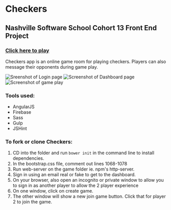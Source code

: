 # Checkers
## Nashville Software School Cohort 13 Front End Project
### [Click here to play](http://hannahhall.github.io/checkers/#/)

Checkers app is an online game room for playing checkers. Players can also message their opponents during game play. 

![Sreenshot of Login page](https://raw.githubusercontent.com/hannahhall/checkers/master/game/img/login.png)
![Screenshot of Dashboard page](https://raw.githubusercontent.com/hannahhall/checkers/master/game/img/dashboard.png)
![Screenshot of game play](https://raw.githubusercontent.com/hannahhall/checkers/master/game/img/gameplay.png)

### Tools used: 
* AngularJS
* Firebase
* Sass
* Gulp
* JSHint

### To fork or clone Checkers:
1. CD into the folder and run ```bower init``` in the command line to install dependencies.
2. In the bootstrap.css file, comment out lines 1068-1078
2. Run web-server on the game folder ie. npm's http-server.
4. Sign in using an email real or fake to get to the dashboard.
5. On your browser, also open an incognito or private window to allow you to sign in as another player to allow the 2 player experience
6. On one window, click on create game. 
7. The other window will show a new join game button. Click that for player 2 to join the game.
